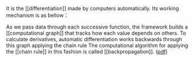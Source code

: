 It is the [[differentiation]] made by computers automatically. Its working mechanism is as bellow： 

As we pass data through each successive function, the framework builds a [[computational graph]] that tracks how each value depends on others. To calculate derivatives, automatic differentiation works backwards through this graph applying the chain rule The computational algorithm for applying the [[chain rule]] in this fashion is called [[backpropagation]]. ([pdf](zotero://open-pdf/library/items/I3IXYM7V?page=102&annotation=BAGGZBQ4))